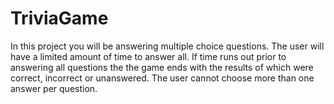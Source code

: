 # TriviaGame
In this project you will be answering multiple choice questions. The user will have a limited amount of time to answer all. If time runs out prior to answering all questions the the game ends with the results of which were correct, incorrect or unanswered. The user cannot choose more than one answer per question.
